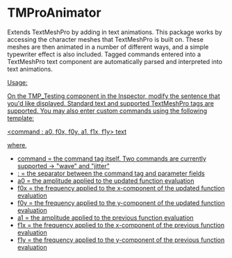 # TMProAnimator
Extends TextMeshPro by adding in text animations. This package works by accessing the character meshes that TextMeshPro is built on. These meshes are then animated in a number of different ways, and a simple typewriter effect is also included. Tagged commands entered into a TextMeshPro text component are automatically parsed and interpreted into text animations.

<u>Usage</b>:

On the TMP_Testing component in the Inspector, modify the sentence that you'd like displayed. Standard text and supported TextMeshPro tags are supported. You may also enter custom commands using the following template:

<command : a0, f0x, f0y, a1, f1x, f1y> text </command>

where,
- command = the command tag itself. Two commands are currently supported -> "wave" and "jitter"
- :       = the separator between the command tag and parameter fields
- a0      = the amplitude applied to the updated function evaluation
- f0x     = the frequency applied to the x-component of the updated function evaluation
- f0y     = the frequency applied to the y-component of the updated function evaluation
- a1      = the amplitude applied to the previous function evaluation
- f1x     = the frequency applied to the x-component of the previous function evaluation
- f1y     = the frequency applied to the y-component of the previous function evaluation
